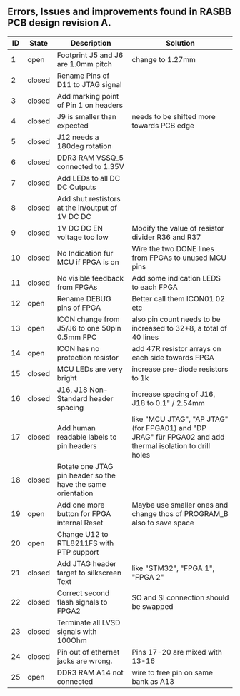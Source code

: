 ## Errors, Issues and improvements found in RASBB PCB design revision A.

| ID 	| State 	| Description 	                      | Solution          |
|----	|-------	|-------------	                      |-------            |
| 1  	| open  	| Footprint J5 and J6 are 1.0mm pitch | change to 1.27mm  |
| 2  	| closed  | Rename Pins of D11 to JTAG signal   | |
| 3  	| closed  | Add marking point of Pin 1 on headers  | |
| 4  	| closed  | J9 is smaller than expected         | needs to be shifted more towards PCB edge |
| 5  	| closed 	| J12 needs a 180deg rotation         | |
| 6  	| closed 	| DDR3 RAM VSSQ_5 connected to 1.35V  | |
| 7  	| closed  | Add LEDs to all DC DC Outputs       | |
| 8  	| closed  	| Add shut restistors at the in/output of 1V DC DC | |
| 9  	| closed 	| 1V DC DC EN voltage too low         | Modify the value of resistor divider R36 and R37|
| 10 	| closed  | No Indication fur MCU if FPGA is on | Wire the two DONE lines from FPGAs to unused MCU pins |
| 11 	| closed  | No visible feedback from FPGAs | Add some indication LEDS to each FPGA |
| 12	| open    | Rename DEBUG pins of FPGA           | Better call them ICON01 02 etc |
| 13	| open    | ICON change from J5/J6 to one 50pin 0.5mm FPC | also pin count needs to be increased to 32+8, a total of 40 lines |
| 14 	| open    | ICON has no protection resistor     | add 47R resistor arrays on each side towards FPGA |
| 15	| closed  | MCU LEDs are very bright  	        | increase pre-diode resistors to 1k |
| 16	| closed  | J16, J18 Non-Standard header spacing | increase spacing of J16, J18 to 0.1" / 2.54mm |
| 17 	| closed  | Add human readable labels to pin headers | like "MCU JTAG", "AP JTAG" (for FPGA01) and "DP JRAG" für FPGA02 and add thermal isolation to drill holes |
| 18 	| closed  | Rotate one JTAG pin header so the have the same orientation | |
| 19	| open    | Add one more button for FPGA internal Reset | Maybe use smaller ones and change thos of PROGRAM_B also to save space |
| 20	| open    | Change U12 to RTL8211FS with PTP support | |
| 21	| closed  | Add JTAG header target to silkscreen Text | like "STM32", "FPGA 1", "FPGA 2"|
| 22	| closed  | Correct second flash signals to FPGA2 | SO and SI connection should be swapped |
| 23	| closed  | Terminate all LVSD signals with 100Ohm |  |
| 24	| closed  | Pin out of ethernet jacks are wrong. | Pins 17-20 are mixed with 13-16 |
| 25	| open    | DDR3 RAM A14 not connected | wire to free pin on same bank as A13 |
